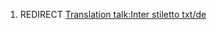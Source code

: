 1.  REDIRECT [Translation talk:Inter stiletto
    txt/de](Translation_talk:Inter_stiletto_txt/de "wikilink")